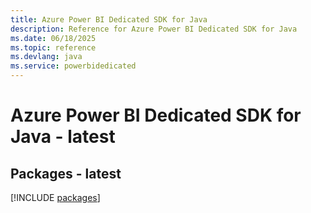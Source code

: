 ```yaml
---
title: Azure Power BI Dedicated SDK for Java
description: Reference for Azure Power BI Dedicated SDK for Java
ms.date: 06/18/2025
ms.topic: reference
ms.devlang: java
ms.service: powerbidedicated
---
```

# Azure Power BI Dedicated SDK for Java - latest
## Packages - latest
[!INCLUDE [packages](power-bi-dedicated-index.md)]
